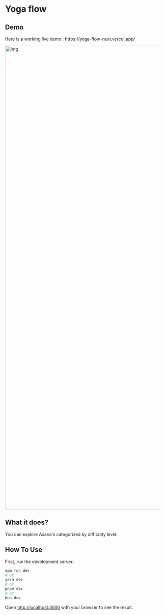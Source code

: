 # Yoga flow

## Demo
Here is a working live demo :  https://yoga-flow-next.vercel.app/

<div>
 <img width="1512" alt="img" src="https://github.com/user-attachments/assets/2c83f5af-67f0-4c56-90be-a66bd76262b8">
</div>

## What it does?
You can explore Asana's categorized by difficulty level.

## How To Use
First, run the development server:

```bash
npm run dev
# or
yarn dev
# or
pnpm dev
# or
bun dev
```

Open [http://localhost:3000](http://localhost:3000) with your browser to see the result.
